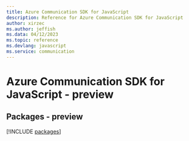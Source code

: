 ```yaml
---
title: Azure Communication SDK for JavaScript
description: Reference for Azure Communication SDK for JavaScript
author: xirzec
ms.author: jeffish
ms.data: 04/12/2023
ms.topic: reference
ms.devlang: javascript
ms.service: communication
---
```

# Azure Communication SDK for JavaScript - preview
## Packages - preview
[!INCLUDE [packages](communication-index.md)]
